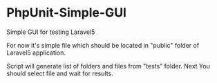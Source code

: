 # PhpUnit-Simple-GUI
Simple GUI for testing Laravel5

For now it's simple file which should be located in "public" folder of Laravel5 application.

Script will generate list of folders and files from "tests" folder. Next You should select file and wait for results.
  